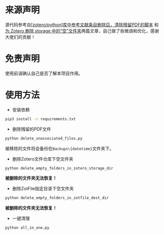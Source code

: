 # 来源声明

源代码参考自[[zotero/python]库中参考文献条目删除后，清除残留PDF的脚本](https://zhuanlan.zhihu.com/p/121770068)
和[为 Zotero 删除 storage 中的“空”文件夹](https://zhuanlan.zhihu.com/p/41168160)两篇文章，自己做了些微调和优化，感谢大佬们的贡献！

# 免责声明

使用前请确认自己是否了解本项目作用。

# 使用方法

- 安装依赖

```bash
pip3 install -r requirements.txt
```

- 删除残留的PDF文件

```bash
python delete_unassociated_files.py
```

被移除的文件将会备份在`Backups\{datetime}`文件夹下。

- 删除Zotero文件仓库下空文件夹

```bash
python delete_empty_folders_in_zotero_storage_dir
```

<b>被删除的文件夹无法恢复！</b>

- 删除ZotFile指定目录下空文件夹

```bash
python delete_empty_folders_in_zotfile_dest_dir
```

<b>被删除的文件夹无法恢复！</b>

- 一键清理

```bash
python all_in_one.py
```